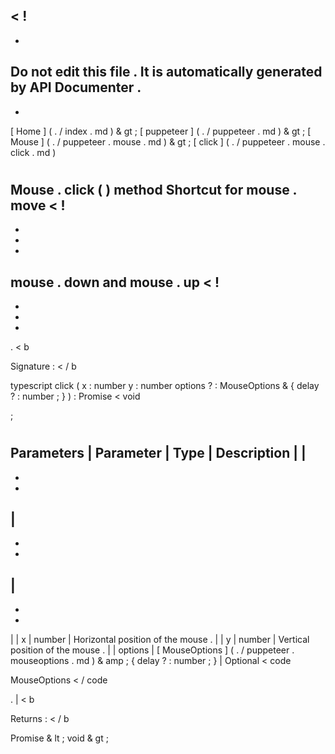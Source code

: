 <
!
-
-
Do
not
edit
this
file
.
It
is
automatically
generated
by
API
Documenter
.
-
-
>
[
Home
]
(
.
/
index
.
md
)
&
gt
;
[
puppeteer
]
(
.
/
puppeteer
.
md
)
&
gt
;
[
Mouse
]
(
.
/
puppeteer
.
mouse
.
md
)
&
gt
;
[
click
]
(
.
/
puppeteer
.
mouse
.
click
.
md
)
#
#
Mouse
.
click
(
)
method
Shortcut
for
mouse
.
move
<
!
-
-
-
-
>
mouse
.
down
and
mouse
.
up
<
!
-
-
-
-
>
.
<
b
>
Signature
:
<
/
b
>
typescript
click
(
x
:
number
y
:
number
options
?
:
MouseOptions
&
{
delay
?
:
number
;
}
)
:
Promise
<
void
>
;
#
#
Parameters
|
Parameter
|
Type
|
Description
|
|
-
-
-
|
-
-
-
|
-
-
-
|
|
x
|
number
|
Horizontal
position
of
the
mouse
.
|
|
y
|
number
|
Vertical
position
of
the
mouse
.
|
|
options
|
[
MouseOptions
]
(
.
/
puppeteer
.
mouseoptions
.
md
)
&
amp
;
{
delay
?
:
number
;
}
|
Optional
<
code
>
MouseOptions
<
/
code
>
.
|
<
b
>
Returns
:
<
/
b
>
Promise
&
lt
;
void
&
gt
;
